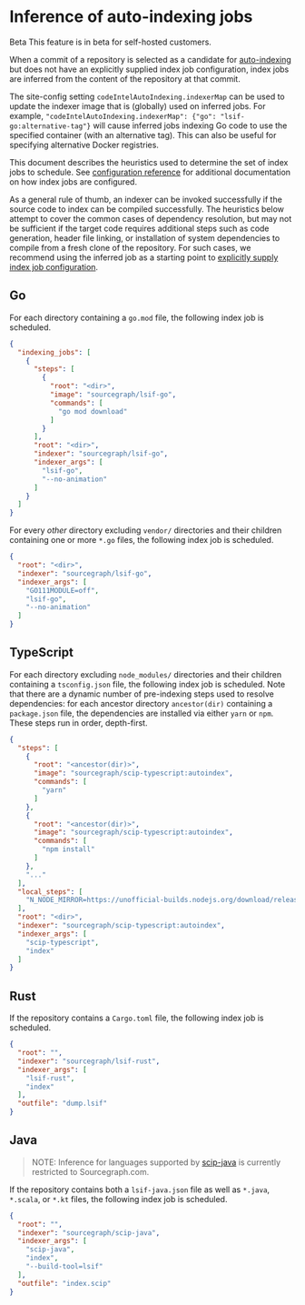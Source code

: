 # Inference of auto-indexing jobs

<aside class="beta">
<p>
<span class="badge badge-beta">Beta</span> This feature is in beta for self-hosted customers.
</p>
</aside>

When a commit of a repository is selected as a candidate for [auto-indexing](./auto_indexing.md) but does not have an explicitly supplied index job configuration, index jobs are inferred from the content of the repository at that commit.

The site-config setting `codeIntelAutoIndexing.indexerMap` can be used to update the indexer image that is (globally) used on inferred jobs. For example, `"codeIntelAutoIndexing.indexerMap": {"go": "lsif-go:alternative-tag"}` will cause inferred jobs indexing Go code to use the specified container (with an alternative tag). This can also be useful for specifying alternative Docker registries.

This document describes the heuristics used to determine the set of index jobs to schedule. See [configuration reference](../references/auto_indexing_configuration.md) for additional documentation on how index jobs are configured.

As a general rule of thumb, an indexer can be invoked successfully if the source code to index can be compiled successfully. The heuristics below attempt to cover the common cases of dependency resolution, but may not be sufficient if the target code requires additional steps such as code generation, header file linking, or installation of system dependencies to compile from a fresh clone of the repository. For such cases, we recommend using the inferred job as a starting point to [explicitly supply index job configuration](../how-to/configure_auto_indexing.md#explicit-index-job-configuration).

## Go

For each directory containing a `go.mod` file, the following index job is scheduled.

```json
{
  "indexing_jobs": [
    {
      "steps": [
        {
          "root": "<dir>",
          "image": "sourcegraph/lsif-go",
          "commands": [
            "go mod download"
          ]
        }
      ],
      "root": "<dir>",
      "indexer": "sourcegraph/lsif-go",
      "indexer_args": [
        "lsif-go",
        "--no-animation"
      ]
    }
  ]
}
```

For every _other_ directory excluding `vendor/` directories and their children containing one or more `*.go` files, the following index job is scheduled.

```json
{
  "root": "<dir>",
  "indexer": "sourcegraph/lsif-go",
  "indexer_args": [
    "GO111MODULE=off",
    "lsif-go",
    "--no-animation"
  ]
}
```

## TypeScript

For each directory excluding `node_modules/` directories and their children containing a `tsconfig.json` file, the following index job is scheduled. Note that there are a dynamic number of pre-indexing steps used to resolve dependencies: for each ancestor directory `ancestor(dir)` containing a `package.json` file, the dependencies are installed via either `yarn` or `npm`. These steps run in order, depth-first.

```json
{
  "steps": [
    {
      "root": "<ancestor(dir)>",
      "image": "sourcegraph/scip-typescript:autoindex",
      "commands": [
        "yarn"
      ]
    },
    {
      "root": "<ancestor(dir)>",
      "image": "sourcegraph/scip-typescript:autoindex",
      "commands": [
        "npm install"
      ]
    },
    "..."
  ],
  "local_steps": [
    "N_NODE_MIRROR=https://unofficial-builds.nodejs.org/download/release n --arch x64-musl autol"
  ],
  "root": "<dir>",
  "indexer": "sourcegraph/scip-typescript:autoindex",
  "indexer_args": [
    "scip-typescript",
    "index"
  ]
}
```

## Rust

If the repository contains a `Cargo.toml` file, the following index job is scheduled.

```json
{
  "root": "",
  "indexer": "sourcegraph/lsif-rust",
  "indexer_args": [
    "lsif-rust",
    "index"
  ],
  "outfile": "dump.lsif"
}
```

## Java

> NOTE: Inference for languages supported by [scip-java](https://github.com/sourcegraph/scip-java) is currently restricted to Sourcegraph.com.

If the repository contains both a `lsif-java.json` file as well as `*.java`, `*.scala`, or `*.kt` files, the following index job is scheduled.

```json
{
  "root": "",
  "indexer": "sourcegraph/scip-java",
  "indexer_args": [
    "scip-java",
    "index",
    "--build-tool=lsif"
  ],
  "outfile": "index.scip"
}
```
